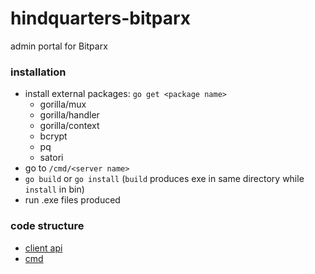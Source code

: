 # hindquarters-bitparx
admin portal for Bitparx

### installation
- install external packages: `go get <package name>`
  - gorilla/mux
  - gorilla/handler
  - gorilla/context
  - bcrypt
  - pq
  - satori
- go to `/cmd/<server name>`
- `go build` or `go install` (`build` produces exe in same directory while `install` in bin)
- run .exe files produced

### code structure
- [client api](https://github.com/MohitKS5/hindquarters-bitparx/tree/master/clientapi) 
- [cmd](https://github.com/MohitKS5/hindquarters-bitparx/tree/master/cmd)
  
